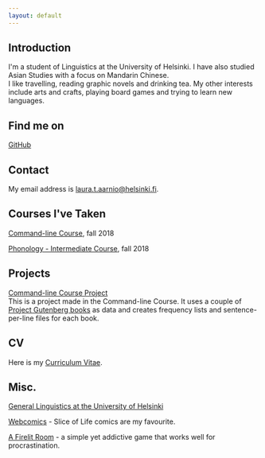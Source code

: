 ```yaml
---
layout: default
---
```


## Introduction

I'm a student of Linguistics at the University of Helsinki. I have also studied Asian Studies with a focus on Mandarin Chinese.   
I like travelling, reading graphic novels and drinking tea. My other interests include arts and crafts, playing board games and trying to learn new languages.  

## Find me on

[GitHub](https://github.com/aarniolaura)

## Contact

My email address is laura.t.aarnio@helsinki.fi. 

## Courses I've Taken

[Command-line Course](https://courses.helsinki.fi/fi/KIK-LG218/126710126), fall 2018

[Phonology - Intermediate Course](https://courses.helsinki.fi/fi/KIK-LG201/124793884), fall 2018

## Projects

[Command-line Course Project](https://github.com/aarniolaura/cmdline-course)  
This is a project made in the Command-line Course. It uses a couple of [Project Gutenberg books](https://www.gutenberg.org/wiki/Main_Page) as data and creates frequency lists and sentence-per-line files for each book.

## CV

Here is my [Curriculum Vitae](https://github.com/aarniolaura/aarniolaura.github.io/blob/master/assets/documents/CV_LauraAarnio.pdf).

## Misc. 

[General Linguistics at the University of Helsinki](https://www.helsinki.fi/en/faculty-of-arts/research/disciplines/languages/general-linguistics) 

[Webcomics](https://tapas.io/comics?sort_type=LIKE&browse=ALL&genre=1) - Slice of Life comics are my favourite.

[A Firelit Room](http://adarkroom.doublespeakgames.com/) - a simple yet addictive game that works well for procrastination.
